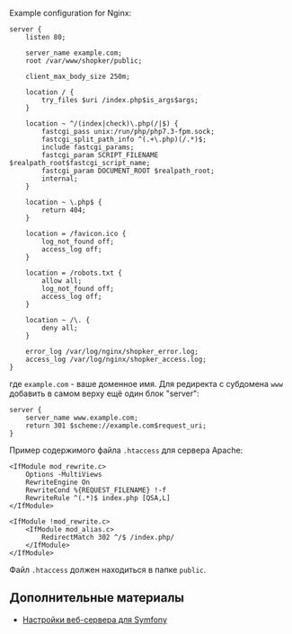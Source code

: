 Example configuration for Nginx:

~~~
server {
    listen 80;

    server_name example.com;
    root /var/www/shopker/public;
    
    client_max_body_size 250m;

    location / {
        try_files $uri /index.php$is_args$args;
    }

    location ~ ^/(index|check)\.php(/|$) {
        fastcgi_pass unix:/run/php/php7.3-fpm.sock;
        fastcgi_split_path_info ^(.+\.php)(/.*)$;
        include fastcgi_params;
        fastcgi_param SCRIPT_FILENAME $realpath_root$fastcgi_script_name;
        fastcgi_param DOCUMENT_ROOT $realpath_root;
        internal;
    }
    
    location ~ \.php$ {
        return 404;
    }
    
    location = /favicon.ico {
        log_not_found off;
        access_log off;
    }

    location = /robots.txt {
        allow all;
        log_not_found off;
        access_log off;
    }

    location ~ /\. {
        deny all;
    }

    error_log /var/log/nginx/shopker_error.log;
    access_log /var/log/nginx/shopker_access.log;
}
~~~
где ``example.com`` - ваше доменное имя.
Для редиректа с субдомена ``www`` добавить в самом верху ещё один блок "server":
~~~
server {
    server_name www.example.com;
    return 301 $scheme://example.com$request_uri;
}
~~~

Пример содержимого файла ``.htaccess`` для сервера Apache:
~~~
<IfModule mod_rewrite.c>
    Options -MultiViews
    RewriteEngine On
    RewriteCond %{REQUEST_FILENAME} !-f
    RewriteRule ^(.*)$ index.php [QSA,L]
</IfModule>

<IfModule !mod_rewrite.c>
    <IfModule mod_alias.c>
        RedirectMatch 302 ^/$ /index.php/
    </IfModule>
</IfModule>
~~~

Файл ``.htaccess`` должен находиться в папке ``public``.

Дополнительные материалы
------------------------
- [Настройки веб-сервера для Symfony](https://symfony.com/doc/current/setup/web_server_configuration.html)

